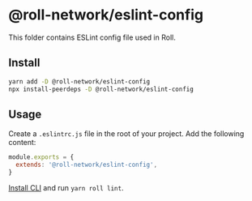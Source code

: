 # @roll-network/eslint-config

This folder contains ESLint config file used in Roll.

## Install

```sh
yarn add -D @roll-network/eslint-config
npx install-peerdeps -D @roll-network/eslint-config
```

## Usage

Create a `.eslintrc.js` file in the root of your project. Add the following content:

```js
module.exports = {
  extends: '@roll-network/eslint-config',
}
```

[Install CLI](../cli/README.md) and run `yarn roll lint`.